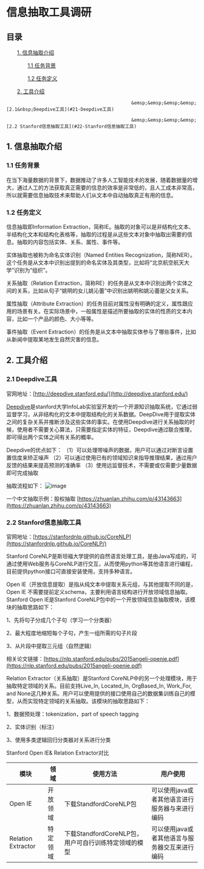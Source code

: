 # 信息抽取工具调研

## 目录

&emsp;&emsp;[1.&nbsp;信息抽取介绍](#1-信息抽取介绍)

&emsp;&emsp;&emsp;&emsp;[1.1&nbsp;任务背景](#11-任务背景)

&emsp;&emsp;&emsp;&emsp;[1.2&nbsp;任务定义](#12-任务定义)

&emsp;&emsp;[2.&nbsp;工具介绍](#2-工具介绍)

                                                  &emsp;&emsp;&emsp;&emsp;[2.1&nbsp;Deepdive工具](#21-Deepdive工具)

                                                  &emsp;&emsp;&emsp;&emsp;[2.2 Stanford信息抽取工具](#22-Stanford信息抽取工具)

## 1. 信息抽取介绍

### 1.1 任务背景

在当下海量数据的背景下，数据推动了许多人工智能技术的发展，随着数据量的增大，通过人工的方法获取真正需要的信息的效率是非常低的，且人工成本非常高，所以就需要信息抽取技术来帮助人们从文本中自动抽取真正有用的信息。

### 1.2 任务定义
信息抽取即Information Extraction，简称IE。抽取的对象可以是非结构化文本、半结构化文本和结构化表格等，抽取的过程是从这些文本对象中抽取出需要的信息。抽取的内容包括实体、关系、属性、事件等。


实体抽取也被称为命名实体识别（Named Entities Recognization，简称NER）。这个任务是从文本中识别出提到的命名实体及其类型，比如将“北京航空航天大学”识别为“组织”。

关系抽取（Relation Extraction，简称RE）的任务是从文本中识别出两个实体之间的关系，比如从句子“姚明的女儿姚沁蕾”中识别出姚明和姚沁蕾是父女关系。

属性抽取（Attribute Extraction）的任务目前对属性没有明确的定义，属性跟应用的场景有关。在实际场景中，一般属性是描述所要抽取的实体的性质的文本内容，比如一个产品的颜色、大小等等。

事件抽取（Event Extraction）的任务是从文本中抽取实体参与了哪些事件，比如从新闻中提取某地发生自然灾害的信息。


## 2. 工具介绍

### 2.1 Deepdive工具
官网地址：[http://deepdive.stanford.edu/](http://deepdive.stanford.edu/)

[Deepdive](http://deepdive.stanford.edu/)是stanford大学InfoLab实验室开发的一个开源知识抽取系统，它通过弱监督学习，从非结构化的文本中提取结构化的关系数据。DeepDive用于提取实体之间的复杂关系并推断涉及这些实体的事实。在使用Deepdive进行关系抽取的时候，使用者不需要关心算法，只需要指定实体的特征，Deepdive通过联合推理，即可得出两个实体之间有关系的概率。

Deepdive的优点如下：
（1）可以处理带噪声的数据，用户可以通过对断言设置置信度来矫正噪声
（2）可以通过使用已有的领域知识来指导推理结果，通过用户反馈的结果来提高预测的准确率
（3）使用远监督技术，不需要或仅需要少量数据即可完成抽取

抽取流程如下：
![image](https://github.com/BDBC-KG-NLP/IE-Survey/blob/master/image/deepdive.jpg)

一个中文抽取示例：股权抽取 [https://zhuanlan.zhihu.com/p/43143663](https://zhuanlan.zhihu.com/p/43143663)

### 2.2 Stanford信息抽取工具

官网地址：[https://stanfordnlp.github.io/CoreNLP](https://stanfordnlp.github.io/CoreNLP/)

Stanford CoreNLP是斯坦福大学提供的自然语言处理工具，是由Java写成的，可通过使用Web服务与CoreNLP进行交互，从而使用python等其他语言进行编程，目前提供python接口可直接安装使用，支持多种语言。

Open IE（开放信息提取）是指从纯文本中提取关系元组，与其他提取不同的是，Open IE 不需要提前定义schema，主要利用语言结构进行开放领域信息抽取。Stanford Open IE是Stanford CoreNLP包中的一个开放领域信息抽取模块，该模块的抽取思路如下：

1、先将句子分成几个子句（学习一个分类器）

2、最大程度地缩短每个子句，产生一组所需的句子片段

3、从片段中提取三元组（自然逻辑）

相关论文链接：[https://nlp.stanford.edu/pubs/2015angeli-openie.pdf](https://nlp.stanford.edu/pubs/2015angeli-openie.pdf)

Relation Extractor（关系抽取）是Stanford CoreNLP中的另一个处理模块，用于抽取特定领域的关系。目前支持Live_In, Located_In, OrgBased_In, Work_For, and None这几种关系。用户可以使用提供的接口使用自己的数据集训练自己的模型，从而实现特定领域的关系抽取。该模块的抽取思路如下：

1、数据预处理：tokenization，part of speech tagging

2、实体识别（标注）

3、使用多类逻辑回归分类器对关系进行分类

Stanford Open IE& Relation Extractor对比

| 模块               | 领域     | 使用方法                                             | 用户使用                                       |
| ------------------ | -------- | ---------------------------------------------------- | ---------------------------------------------- |
| Open IE            | 开放领域 | 下载StandfordCoreNLP包                               | 可以使用java或者其他语言进行服务器与来进行编码 |
| Relation Extractor | 特定领域 | 下载StandfordCoreNLP包，用户可自行训练特定领域的模型 | 可以使用java或者其他语言与服务器交互来进行编码 |



